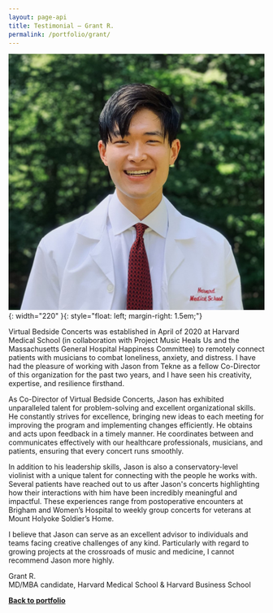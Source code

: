 ```yaml
---
layout: page-api
title: Testimonial – Grant R.
permalink: /portfolio/grant/
---
```


![image](/img/grant-profile.jpg){: width="220" }{: style="float: left; margin-right: 1.5em;"}

Virtual Bedside Concerts was established in April of 2020 at Harvard Medical School (in collaboration with Project Music Heals Us and the Massachusetts General Hospital Happiness Committee) to remotely connect patients with musicians to combat loneliness, anxiety, and distress. I have had the pleasure of working with Jason from Tekne as a fellow Co-Director of this organization for the past two years, and I have seen his creativity, expertise, and resilience firsthand.

As Co-Director of Virtual Bedside Concerts, Jason has exhibited unparalleled talent for problem-solving and excellent organizational skills. He constantly strives for excellence, bringing new ideas to each meeting for improving the program and implementing changes efficiently. He obtains and acts upon feedback in a timely manner. He coordinates between and communicates effectively with our healthcare professionals, musicians, and patients, ensuring that every concert runs smoothly.

In addition to his leadership skills, Jason is also a conservatory-level violinist with a unique talent for connecting with the people he works with. Several patients have reached out to us after Jason's concerts highlighting how their interactions with him have been incredibly meaningful and impactful. These experiences range from postoperative encounters at Brigham and Women’s Hospital to weekly group concerts for veterans at Mount Holyoke Soldier’s Home.

I believe that Jason can serve as an excellent advisor to individuals and teams facing creative challenges of any kind. Particularly with regard to growing projects at the crossroads of music and medicine, I cannot recommend Jason more highly.

Grant R.<br>
MD/MBA candidate, Harvard Medical School & Harvard Business School

<p class="cta"><a href="https://tekne-creative.github.io/tekne/portfolio/#-testimonials-" class="button"><b>Back to portfolio</b></a></p>